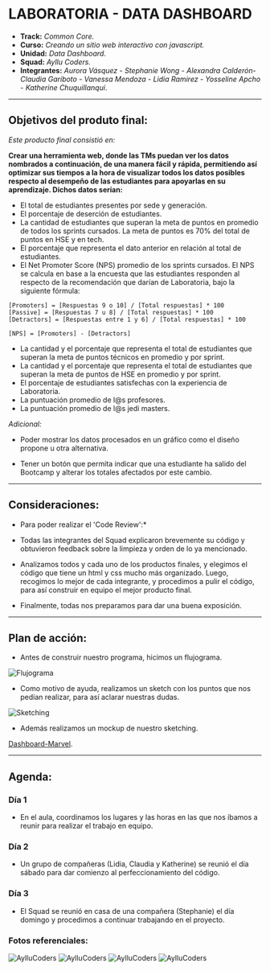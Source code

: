 # LABORATORIA - DATA DASHBOARD

* **Track:** _Common Core._
* **Curso:** _Creando un sitio web interactivo con javascript._
* **Unidad:** _Data Dashboard._
* **Squad:** _Ayllu Coders._
* **Integrantes:** _Aurora Vásquez_ - _Stephanie Wong_ - _Alexandra Calderón_- _Claudia Gariboto_ - _Vanessa Mendoza_ - _Lidia Ramirez_ - _Yosseline Apcho_ - _Katherine Chuquillanqui_.

***

## Objetivos del produto final:

_Este producto final consistió en:_

**Crear una herramienta web, donde las TMs puedan ver los datos nombrados a continuación, de una manera fácil y rápida,  permitiendo así optimizar sus tiempos a la hora de  visualizar todos los datos posibles respecto al desempeño de las estudiantes para apoyarlas en su aprendizaje. Dichos datos serían:**

* El total de estudiantes presentes por sede y generación.
* El porcentaje de deserción de estudiantes.
* La cantidad de estudiantes que superan la meta de puntos en promedio de todos los sprints cursados. La meta de puntos es 70% del total de puntos en HSE y en tech.
* El porcentaje que representa el dato anterior en relación al total de estudiantes.
* El Net Promoter Score (NPS) promedio de los sprints cursados. El NPS se calcula en base a la encuesta que las estudiantes responden al respecto de la recomendación que darían de Laboratoria, bajo la siguiente fórmula:

~~~
[Promoters] = [Respuestas 9 o 10] / [Total respuestas] * 100
[Passive] = [Respuestas 7 u 8] / [Total respuestas] * 100
[Detractors] = [Respuestas entre 1 y 6] / [Total respuestas] * 100

[NPS] = [Promoters] - [Detractors]
~~~

* La cantidad y el porcentaje que representa el total de estudiantes que superan la meta de puntos técnicos en promedio y por sprint.
* La cantidad y el porcentaje que representa el total de estudiantes que superan la meta de puntos de HSE en promedio y por sprint.
* El porcentaje de estudiantes satisfechas con la experiencia de Laboratoria.
* La puntuación promedio de l@s profesores.
* La puntuación promedio de l@s jedi masters.

_Adicional:_

* Poder mostrar los datos procesados en un gráfico como el diseño propone u otra alternativa.

* Tener un botón que permita indicar que una estudiante ha salido del Bootcamp y alterar los totales afectados por este cambio.

***

## Consideraciones:

* Para poder realizar el 'Code Review':*

* Todas las integrantes del Squad explicaron brevemente su código y obtuvieron feedback sobre la limpieza y orden de lo ya mencionado.

* Analizamos todos y cada uno de los productos finales, y elegimos el código que tiene un html y css mucho más organizado. Luego, recogimos lo mejor de cada integrante, y procedimos a pulir el código, para así construir en equipo el mejor producto final.

* Finalmente, todas nos preparamos para dar una buena exposición.

***

## Plan de acción:

* Antes de construir nuestro programa, hicimos un flujograma.

![Flujograma](assets/images/flugrama.png)

* Como motivo de ayuda, realizamos un sketch con los puntos que nos pedían realizar, para así aclarar nuestras dudas.

![Sketching](assets/images/img.jpg)

* Además realizamos un mockup de nuestro sketching. 

[Dashboard-Marvel](https://marvelapp.com/5a5b65b/screen/35762645/handoff).

***

## Agenda:

### Día 1

* En el aula, coordinamos los lugares y las horas en las que nos íbamos a reunir para realizar el trabajo en equipo.

### Día 2

* Un grupo de compañeras (Lidia, Claudia y Katherine) se reunió el día sábado para dar comienzo al perfeccionamiento del código.


### Día 3

* El Squad se reunió en casa de una compañera (Stephanie) el día domingo y procedimos a continuar trabajando en el proyecto.

### Fotos referenciales:

![AylluCoders](assets/images/ayllucoders1.jpg)
![AylluCoders](assets/images/ayllucoders2.jpg)
![AylluCoders](assets/images/ayllucoders5.jpg)
![AylluCoders](assets/images/ayllucoders4.jpg)
